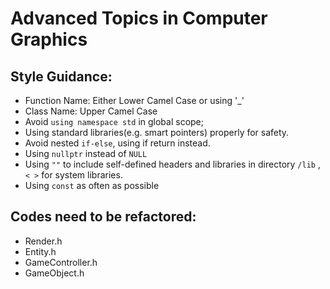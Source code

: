 # Advanced Topics in Computer Graphics
## Style Guidance:
* Function Name: Either Lower Camel Case or using '_'
* Class Name: Upper Camel Case
* Avoid `using namespace std` in global scope;
* Using standard libraries(e.g. smart pointers) properly for safety.
* Avoid nested `if-else`, using if return instead.
* Using `nullptr` instead of `NULL`
* Using `""` to include self-defined headers and libraries in directory `/lib` , `< >` for system libraries.
* Using `const` as often as possible

## Codes need to be refactored:
* Render.h
* Entity.h
* GameController.h
* GameObject.h
